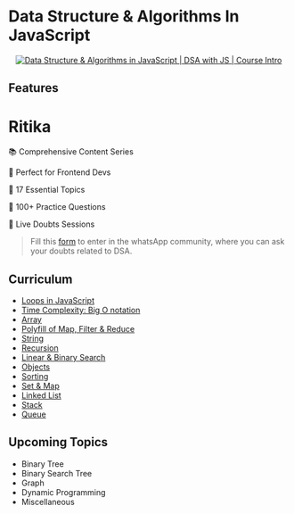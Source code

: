 # Data Structure & Algorithms In JavaScript

<p align="center">
  <a href="https://youtu.be/8JZTDXsEnVY">
  <img src="https://img.youtube.com/vi/8JZTDXsEnVY/0.jpg" alt="Data Structure & Algorithms in JavaScript | DSA with JS | Course Intro" />
  </a>
</p>

## Features
# Ritika
📚 Comprehensive Content Series

🎯 Perfect for Frontend Devs

🌟 17 Essential Topics

🚀 100+ Practice Questions

💬 Live Doubts Sessions

> Fill this [form](https://forms.gle/LgebEgJmbfZeuNfN9) to enter in the whatsApp community, where you can ask your doubts related to DSA.  

## Curriculum

- [Loops in JavaScript](https://github.com/Vishal-raj-1/DSA-In-JS-With-Vishal/blob/main/Basics/README.md)
- [Time Complexity: Big O notation](https://github.com/Vishal-raj-1/DSA-In-JS-With-Vishal/blob/main/Time%20Complexity/README.md)
- [Array](https://github.com/Vishal-raj-1/DSA-In-JS-With-Vishal/blob/main/Array/README.md)
- [Polyfill of Map, Filter & Reduce](https://github.com/Vishal-raj-1/DSA-In-JS-With-Vishal/blob/main/Array/Polyfill.md)
- [String](https://github.com/Vishal-raj-1/DSA-In-JS-With-Vishal/blob/main/String/README.md)
- [Recursion](https://github.com/Vishal-raj-1/DSA-In-JS-With-Vishal/blob/main/Recursion/README.md)
- [Linear & Binary Search](https://github.com/Vishal-raj-1/DSA-In-JS-With-Vishal/blob/main/Searching%20Algorthims/README.md)
- [Objects](https://github.com/Vishal-raj-1/DSA-In-JS-With-Vishal/blob/main/Objects/README.md)
- [Sorting](https://github.com/Vishal-raj-1/DSA-In-JS-With-Vishal/blob/main/Sorting/README.md)
- [Set & Map](https://github.com/Vishal-raj-1/DSA-In-JS-With-Vishal/blob/main/Set%20%26%20Map/README.md)
- [Linked List](https://github.com/Vishal-raj-1/DSA-In-JS-With-Vishal/blob/main/Linked%20List/README.md)
- [Stack](https://github.com/Vishal-raj-1/DSA-In-JS-With-Vishal/blob/main/Stack/README.md)
- [Queue](https://github.com/Vishal-raj-1/DSA-In-JS-With-Vishal/blob/main/Queue/README.md)

## Upcoming Topics

- Binary Tree
- Binary Search Tree
- Graph
- Dynamic Programming
- Miscellaneous

